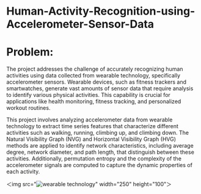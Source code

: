 # Human-Activity-Recognition-using-Accelerometer-Sensor-Data

# Problem:

The project addresses the challenge of accurately recognizing human activities using data collected from wearable technology, specifically accelerometer sensors. Wearable devices, such as fitness trackers and smartwatches, generate vast amounts of sensor data that require analysis to identify various physical activities. This capability is crucial for applications like health monitoring, fitness tracking, and personalized workout routines.

This project involves analyzing accelerometer data from wearable technology to extract time series features that characterize different activities such as walking, running, climbing up, and climbing down. The Natural Visibility Graph (NVG) and Horizontal Visibility Graph (HVG) methods are applied to identify network characteristics, including average degree, network diameter, and path length, that distinguish between these activities. Additionally, permutation entropy and the complexity of the accelerometer signals are computed to capture the dynamic properties of each activity.

＜img src="![wearable technology](https://github.com/user-attachments/assets/e91b1f35-c7a7-42b8-9b84-6a7a1db711a0)" width="250" height="100"＞
